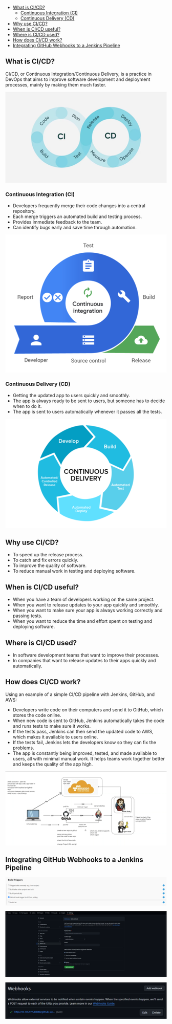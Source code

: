 -   [What is CI/CD?](#what-is-cicd)
    -   [Continuous Integration (CI)](#continuous-integration-ci)
    -   [Continuous Delivery (CD)](#continuous-delivery-cd)
-   [Why use CI/CD?](#why-use-cicd)
-   [When is CI/CD useful?](#when-is-cicd-useful)
-   [Where is CI/CD used?](#where-is-cicd-used)
-   [How does CI/CD work?](#how-does-cicd-work)
-   [Integrating GitHub Webhooks to a Jenkins Pipeline](#integrating-github-webhooks-to-a-jenkins-pipeline)

## What is CI/CD?

CI/CD, or Continuous Integration/Continuous Delivery, is a practice in DevOps that aims to improve software development and deployment processes, mainly by making them much faster.

![](image-2.png)

### Continuous Integration (CI)

-   Developers frequently merge their code changes into a central repository.
-   Each merge triggers an automated build and testing process.
-   Provides immediate feedback to the team.
-   Can identify bugs early and save time through automation.

![](image.png)

### Continuous Delivery (CD)

-   Getting the updated app to users quickly and smoothly.
-   The app is always ready to be sent to users, but someone has to decide when to do it.
-   The app is sent to users automatically whenever it passes all the tests.

![](image-1.png)

## Why use CI/CD?

-   To speed up the release process.
-   To catch and fix errors quickly.
-   To improve the quality of software.
-   To reduce manual work in testing and deploying software.

## When is CI/CD useful?

-   When you have a team of developers working on the same project.
-   When you want to release updates to your app quickly and smoothly.
-   When you want to make sure your app is always working correctly and passing tests.
-   When you want to reduce the time and effort spent on testing and deploying software.

## Where is CI/CD used?

-   In software development teams that want to improve their processes.
-   In companies that want to release updates to their apps quickly and automatically.

## How does CI/CD work?

Using an example of a simple CI/CD pipeline with Jenkins, GitHub, and AWS:

-   Developers write code on their computers and send it to GitHub, which stores the code online.
-   When new code is sent to GitHub, Jenkins automatically takes the code and runs tests to make sure it works.
-   If the tests pass, Jenkins can then send the updated code to AWS, which makes it available to users online.
-   If the tests fail, Jenkins lets the developers know so they can fix the problems.
-   The app is constantly being improved, tested, and made available to users, all with minimal manual work. It helps teams work together better and keeps the quality of the app high.

![](ci-cd2.png)

## Integrating GitHub Webhooks to a Jenkins Pipeline

![](image-3.png)

![](image-4.png)

![](image-5.png)
